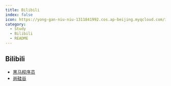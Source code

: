 ```yaml
---
title: Bilibili
index: false
icon: https://yong-gan-niu-niu-1311841992.cos.ap-beijing.myqcloud.com/images/%E5%93%94%E5%93%A9%E5%93%94%E5%93%A9.svg
category:
  - Study
  - Bilibili
  - README
---
```


## Bilibili

- [黑马程序员](Itcast/)
- [尚硅谷](Itguigu/)


